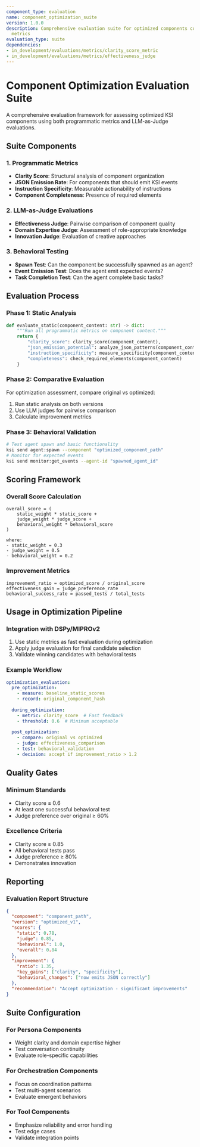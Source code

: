 ```yaml
---
component_type: evaluation
name: component_optimization_suite
version: 1.0.0
description: Comprehensive evaluation suite for optimized components combining multiple
  metrics
evaluation_type: suite
dependencies:
- in_development/evaluations/metrics/clarity_score_metric
- in_development/evaluations/metrics/effectiveness_judge
---
```


# Component Optimization Evaluation Suite

A comprehensive evaluation framework for assessing optimized KSI components using both programmatic metrics and LLM-as-Judge evaluations.

## Suite Components

### 1. Programmatic Metrics
- **Clarity Score**: Structural analysis of component organization
- **JSON Emission Rate**: For components that should emit KSI events
- **Instruction Specificity**: Measurable actionability of instructions
- **Component Completeness**: Presence of required elements

### 2. LLM-as-Judge Evaluations
- **Effectiveness Judge**: Pairwise comparison of component quality
- **Domain Expertise Judge**: Assessment of role-appropriate knowledge
- **Innovation Judge**: Evaluation of creative approaches

### 3. Behavioral Testing
- **Spawn Test**: Can the component be successfully spawned as an agent?
- **Event Emission Test**: Does the agent emit expected events?
- **Task Completion Test**: Can the agent complete basic tasks?

## Evaluation Process

### Phase 1: Static Analysis
```python
def evaluate_static(component_content: str) -> dict:
    """Run all programmatic metrics on component content."""
    return {
        "clarity_score": clarity_score(component_content),
        "json_emission_potential": analyze_json_patterns(component_content),
        "instruction_specificity": measure_specificity(component_content),
        "completeness": check_required_elements(component_content)
    }
```

### Phase 2: Comparative Evaluation
For optimization assessment, compare original vs optimized:
1. Run static analysis on both versions
2. Use LLM judges for pairwise comparison
3. Calculate improvement metrics

### Phase 3: Behavioral Validation
```bash
# Test agent spawn and basic functionality
ksi send agent:spawn --component "optimized_component_path"
# Monitor for expected events
ksi send monitor:get_events --agent-id "spawned_agent_id"
```

## Scoring Framework

### Overall Score Calculation
```
overall_score = (
    static_weight * static_score +
    judge_weight * judge_score +
    behavioral_weight * behavioral_score
)

where:
- static_weight = 0.3
- judge_weight = 0.5
- behavioral_weight = 0.2
```

### Improvement Metrics
```
improvement_ratio = optimized_score / original_score
effectiveness_gain = judge_preference_rate
behavioral_success_rate = passed_tests / total_tests
```

## Usage in Optimization Pipeline

### Integration with DSPy/MIPROv2
1. Use static metrics as fast evaluation during optimization
2. Apply judge evaluation for final candidate selection
3. Validate winning candidates with behavioral tests

### Example Workflow
```yaml
optimization_evaluation:
  pre_optimization:
    - measure: baseline_static_scores
    - record: original_component_hash
  
  during_optimization:
    - metric: clarity_score  # Fast feedback
    - threshold: 0.6  # Minimum acceptable
  
  post_optimization:
    - compare: original vs optimized
    - judge: effectiveness_comparison
    - test: behavioral_validation
    - decision: accept if improvement_ratio > 1.2
```

## Quality Gates

### Minimum Standards
- Clarity score ≥ 0.6
- At least one successful behavioral test
- Judge preference over original ≥ 60%

### Excellence Criteria
- Clarity score ≥ 0.85
- All behavioral tests pass
- Judge preference ≥ 80%
- Demonstrates innovation

## Reporting

### Evaluation Report Structure
```json
{
  "component": "component_path",
  "version": "optimized_v1",
  "scores": {
    "static": 0.78,
    "judge": 0.85,
    "behavioral": 1.0,
    "overall": 0.84
  },
  "improvement": {
    "ratio": 1.35,
    "key_gains": ["clarity", "specificity"],
    "behavioral_changes": ["now emits JSON correctly"]
  },
  "recommendation": "Accept optimization - significant improvements"
}
```

## Suite Configuration

### For Persona Components
- Weight clarity and domain expertise higher
- Test conversation continuity
- Evaluate role-specific capabilities

### For Orchestration Components
- Focus on coordination patterns
- Test multi-agent scenarios
- Evaluate emergent behaviors

### For Tool Components
- Emphasize reliability and error handling
- Test edge cases
- Validate integration points